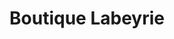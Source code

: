 ---
title: "Boutique Labeyrie"
url: /saint-geours-de-maremne/boutique-labeyrie/
shop: charcuterie
---
